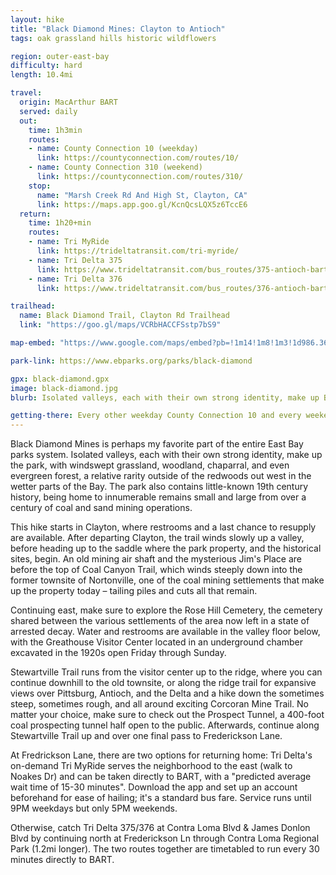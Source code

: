 ```yaml
---
layout: hike
title: "Black Diamond Mines: Clayton to Antioch"
tags: oak grassland hills historic wildflowers

region: outer-east-bay
difficulty: hard
length: 10.4mi

travel:
  origin: MacArthur BART
  served: daily
  out:
    time: 1h3min
    routes:
    - name: County Connection 10 (weekday)
      link: https://countyconnection.com/routes/10/
    - name: County Connection 310 (weekend)
      link: https://countyconnection.com/routes/310/
    stop:
      name: "Marsh Creek Rd And High St, Clayton, CA"
      link: https://maps.app.goo.gl/KcnQcsLQX5z6TccE6
  return:
    time: 1h20+min
    routes:
    - name: Tri MyRide
      link: https://trideltatransit.com/tri-myride/
    - name: Tri Delta 375
      link: https://www.trideltatransit.com/bus_routes/375-antioch-bart-slatten-ranch-center/
    - name: Tri Delta 376
      link: https://www.trideltatransit.com/bus_routes/376-antioch-bart-kaiser-antioch-medical-center/

trailhead:
  name: Black Diamond Trail, Clayton Rd Trailhead
  link: "https://goo.gl/maps/VCRbHACCFSstp7bS9"

map-embed: "https://www.google.com/maps/embed?pb=!1m14!1m8!1m3!1d986.3613140097281!2d-121.9280579!3d37.9415651!3m2!1i1024!2i768!4f13.1!3m3!1m2!1s0x80855f14cdef006f%3A0xf69b7fe1d88b1a34!2sBlack%20Diamond%20Hiking%20Trail%20Near%20Oakhurst!5e1!3m2!1sen!2sus!4v1687410376794!5m2!1sen!2sus"

park-link: https://www.ebparks.org/parks/black-diamond

gpx: black-diamond.gpx
image: black-diamond.jpg
blurb: Isolated valleys, each with their own strong identity, make up Black Diamond Mines, with windswept grassland, woodland, chaparral, and even evergreen forest. Mining history permeates the area.

getting-there: Every other weekday County Connection 10 and every weekend County Connection 310 run to Clayton. Transfer at Concord BART. To get back, use Tri Delta's on-demand <a href="https://trideltatransit.com/tri-myride/">Tri MyRide</a> service from Noakes Dr directly back to BART, or catch an Uber/Lyft.
---
```


Black Diamond Mines is perhaps my favorite part of the entire East Bay parks system. Isolated valleys, each with their own strong identity, make up the park, with windswept grassland, woodland, chaparral, and even evergreen forest, a relative rarity outside of the redwoods out west in the wetter parts of the Bay. The park also contains little-known 19th century history, being home to innumerable remains small and large from over a century of coal and sand mining operations.

This hike starts in Clayton, where restrooms and a last chance to resupply are available. After departing Clayton, the trail winds slowly up a valley, before heading up to the saddle where the park property, and the historical sites, begin. An old mining air shaft and the mysterious Jim's Place are before the top of Coal Canyon Trail, which winds steeply down into the former townsite of Nortonville, one of the coal mining settlements that make up the property today – tailing piles and cuts all that remain.

Continuing east, make sure to explore the Rose Hill Cemetery, the cemetery shared between the various settlements of the area now left in a state of arrested decay. Water and restrooms are available in the valley floor below, with the Greathouse Visitor Center located in an underground chamber excavated in the 1920s open Friday through Sunday.

Stewartville Trail runs from the visitor center up to the ridge, where you can continue downhill to the old townsite, or along the ridge trail for expansive views over Pittsburg, Antioch, and the Delta and a hike down the sometimes steep, sometimes rough, and all around exciting Corcoran Mine Trail. No matter your choice, make sure to check out the Prospect Tunnel, a 400-foot coal prospecting tunnel half open to the public. Afterwards, continue along Stewartville Trail up and over one final pass to Frederickson Lane.

At Fredrickson Lane, there are two options for returning home: Tri Delta's on-demand Tri MyRide serves the neighborhood to the east (walk to Noakes Dr) and can be taken directly to BART, with a "predicted average wait time of 15-30 minutes". Download the app and set up an account beforehand for ease of hailing; it's a standard bus fare. Service runs until 9PM weekdays but only 5PM weekends.

Otherwise, catch Tri Delta 375/376 at Contra Loma Blvd & James Donlon Blvd by continuing north at Frederickson Ln through Contra Loma Regional Park (1.2mi longer). The two routes together are timetabled to run every 30 minutes directly to BART.
